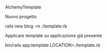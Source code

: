 AlchemyTemplate


Nuovo progetto

rails new blog -m ./template.rb


Applicare template su applicazione già presente

bin/rails app:template LOCATION=./template.rb